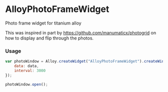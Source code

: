 # AlloyPhotoFrameWidget
Photo frame widget for titanium alloy

This was inspired in part by https://github.com/manumaticx/photogrid on how to display and flip through the photos.

### Usage

```javascript
var photoWindow = Alloy.createWidget("AlloyPhotoFrameWidget").createWindow({
    data: data,
    interval: 3000
});

photoWindow.open();
```